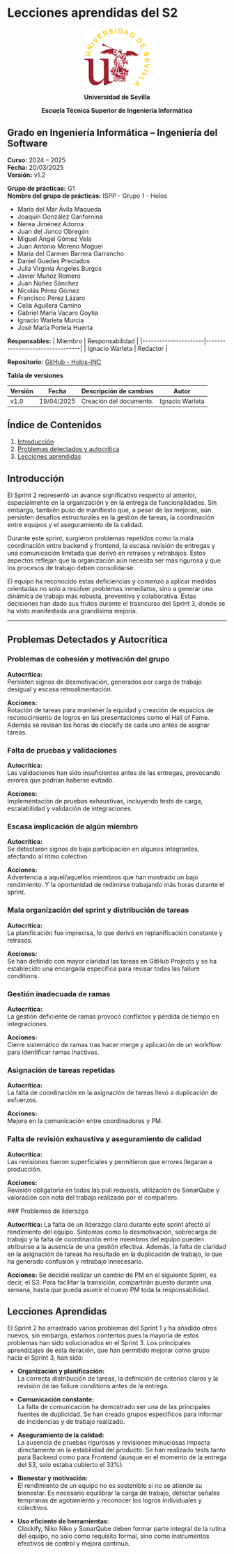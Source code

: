 # Lecciones aprendidas del S2 

<p align="center">
  <img src="https://raw.githubusercontent.com/Holos-INC/Docusaurus-Holos/main/static/img/universidad-de-sevilla-logo.png" alt="Universidad de Sevilla" width="150"/>
</p>
<p align="center">
  <strong>Universidad de Sevilla</strong> 
</p>
<p align="center">
  <strong>Escuela Técnica Superior de Ingeniería Informática</strong>  
</p>

## **Grado en Ingeniería Informática – Ingeniería del Software**

**Curso:** 2024 – 2025  
**Fecha:** 20/03/2025  
**Versión:** v1.2

**Grupo de prácticas:** G1  
**Nombre del grupo de prácticas:** ISPP - Grupo 1 - Holos
- María del Mar Ávila Maqueda  
- Joaquín González Ganfornina  
- Nerea Jiménez Adorna  
- Juan del Junco Obregón  
- Miguel Ángel Gómez Vela  
- Juan Antonio Moreno Moguel  
- María del Carmen Barrera Garrancho  
- Daniel Guedes Preciados  
- Julia Virginia Ángeles Burgos  
- Javier Muñoz Romero  
- Juan Núñez Sánchez  
- Nicolás Pérez Gómez  
- Francisco Pérez Lázaro  
- Celia Aguilera Camino  
- Gabriel María Vacaro Goytía  
- Ignacio Warleta Murcia  
- José María Portela Huerta 

**Responsables:**
| Miembro              | Responsabilidad                 |
|----------------------|---------------------------------|
| Ignacio Warleta  |  Redactor                      |


**Repositorio:** [GitHub - Holos-INC](https://github.com/Holos-INC/Docusaurus-Holos)


**Tabla de versiones**

| Versión | Fecha       | Descripción de cambios | Autor                 |
|---------|------------|------------------------|------------------------|
| v1.0    | 19/04/2025 | Creación del documento. | Ignacio Warleta  |



## Índice de Contenidos
1. [Introducción](#introducción)
2. [Problemas detectados y autocrítica](#problemas-detectados-y-autocrítica)
3. [Lecciones aprendidas](#lecciones-aprendidas)



## Introducción

El Sprint 2 representó un avance significativo respecto al anterior, especialmente en la organización y en la entrega de funcionalidades. Sin embargo, también puso de manifiesto que, a pesar de las mejoras, aún persisten desafíos estructurales en la gestión de tareas, la coordinación entre equipos y el aseguramiento de la calidad.

Durante este sprint, surgieron problemas repetidos como la mala coordinación entre backend y frontend, la escasa revisión de entregas y una comunicación limitada que derivó en retrasos y retrabajos. Estos aspectos reflejan que la organización aún necesita ser más rigurosa y que los procesos de trabajo deben consolidarse.

El equipo ha reconocido estas deficiencias y comenzó a aplicar medidas orientadas no solo a resolver problemas inmediatos, sino a generar una dinámica de trabajo más robusta, preventiva y colaborativa. Estas decisiones han dado sus frutos durante el trasncurso del Sprint 3, donde se ha visto manifestada una grandísima mejoría.

---

## Problemas Detectados y Autocrítica

### Problemas de cohesión y motivación del grupo  

**Autocrítica:**  
Persisten signos de desmotivación, generados por carga de trabajo desigual y escasa retroalimentación.

**Acciones:**  
Rotación de tareas para mantener la equidad y creación de espacios de reconocimiento de logros en las presentaciones como el Hall of Fame. Además se revisan las horas de clockify de cada uno antes de asignar tareas.

### Falta de pruebas y validaciones  

**Autocrítica:**  
Las validaciones han sido insuficientes antes de las entregas, provocando errores que podrían haberse evitado.

**Acciones:**  
Implementación de pruebas exhaustivas, incluyendo tests de carga, escalabilidad y validación de integraciones.

### Escasa implicación de algún miembro  

**Autocrítica:**  
Se detectaron signos de baja participación en algunos integrantes, afectando al ritmo colectivo.

**Acciones:**  
Advertencia a aquel/aquellos miembros que han mostrado un bajo rendimiento. Y la oportunidad de redimirse trabajando más horas durante el sprint.

### Mala organización del sprint y distribución de tareas  

**Autocrítica:**  
La planificación fue imprecisa, lo que derivó en replanificación constante y retrasos.

**Acciones:**  
Se han definido con mayor claridad las tareas en GitHub Projects y se ha establecido una encargada especifica para revisar todas las failure conditions.

### Gestión inadecuada de ramas  

**Autocrítica:**  
La gestión deficiente de ramas provocó conflictos y pérdida de tiempo en integraciones.

**Acciones:**  
Cierre sistemático de ramas tras hacer merge y aplicación de un workflow para identificar ramas inactivas.

### Asignación de tareas repetidas  

**Autocrítica:**  
La falta de coordinación en la asignación de tareas llevó a duplicación de esfuerzos.

**Acciones:**  
Mejora en la comunicación entre coordinadores y PM.

### Falta de revisión exhaustiva y aseguramiento de calidad  

**Autocrítica:**  
Las revisiones fueron superficiales y permitieron que errores llegaran a producción.

**Acciones:**  
Revisión obligatoria en todas las pull requests, utilización de SonarQube y valoración con nota del trabajo realizado por el compañero.

### Problemas de liderazgo

**Autocrítica:**
La falta de un liderazgo claro durante este sprint afectó al rendimiento del equipo. Síntomas como la desmotivación, sobrecarga de trabajo y la falta de coordinación entre miembros del equipo pueden atribuirse a la ausencia de una gestión efectiva. Además, la falta de claridad en la asignación de tareas ha resultado en la duplicación de trabajo, lo que ha generado confusión y retrabajo innecesario. 

**Acciones:**
Se decidió realizar un cambio de PM en el siguiente Sprint, es decir, el S3. Para facilitar la transición, compartirán puesto durante una semana, hasta que pueda asumir el nuevo PM toda la responsabilidad.

## Lecciones Aprendidas

El Sprint 2 ha arrastrado varios problemas del Sprint 1 y ha añadido otros nuevos, sin embargo, estamos contentos pues la mayoría de estos problemas han sido solucionados en el Sprint 3. Los principales aprendizajes de esta iteración, que han permitido mejorar como grupo hacia el Sprint 3, han sido:

- **Organización y planificación:**  
La correcta distribución de tareas, la definición de criterios claros y la revisión de las failure conditions antes de la entrega.

- **Comunicación constante:**  
La falta de comunicación ha demostrado ser una de las principales fuentes de duplicidad. Se han creado grupos especificos para informar de incidencias y de trabajo realizado.

- **Aseguramiento de la calidad:**  
La ausencia de pruebas rigurosas y revisiones minuciosas impacta directamente en la estabilidad del producto. Se han realizado tests tanto para Backend como para Frontend (aunque en el momento de la entrega del S3, solo estaba cubierto el 33%).

- **Bienestar y motivación:**  
El rendimiento de un equipo no es sostenible si no se atiende su bienestar. Es necesario equilibrar la carga de trabajo, detectar señales tempranas de agotamiento y reconocer los logros individuales y colectivos.

- **Uso eficiente de herramientas:**  
Clockify, Niko Niko y SonarQube deben formar parte integral de la rutina del equipo, no solo como requisito formal, sino como instrumentos efectivos de control y mejora continua.

